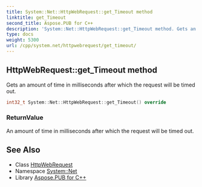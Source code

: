 ```yaml
---
title: System::Net::HttpWebRequest::get_Timeout method
linktitle: get_Timeout
second_title: Aspose.PUB for C++
description: 'System::Net::HttpWebRequest::get_Timeout method. Gets an amount of time in milliseconds after which the request will be timed out in C++.'
type: docs
weight: 5300
url: /cpp/system.net/httpwebrequest/get_timeout/
---
```

## HttpWebRequest::get_Timeout method


Gets an amount of time in milliseconds after which the request will be timed out.

```cpp
int32_t System::Net::HttpWebRequest::get_Timeout() override
```


### ReturnValue

An amount of time in milliseconds after which the request will be timed out.

## See Also

* Class [HttpWebRequest](../)
* Namespace [System::Net](../../)
* Library [Aspose.PUB for C++](../../../)
